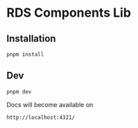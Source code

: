 # RDS Components Lib

## Installation

```
pnpm install
```

## Dev

```
pnpm dev
```

Docs will become available on

```
http://localhost:4321/
```
